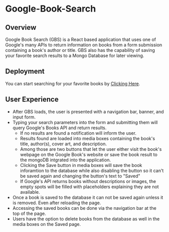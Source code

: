 # Google-Book-Search

## Overview

Google Book Search (GBS) is a React based application that uses one of Google's many APIs to return information on books from a form submission containing a book's author or title. GBS also has the capability of saving your favorite search results to a Mongo Database for later viewing.

## Deployment

You can start searching for your favorite books by [Clicking Here](https://kamberos-gbook-search.herokuapp.com/).

## User Experience

 - After GBS loads, the user is presented with a navigation bar, banner, and input form. 
  - Typing your search parameters into the form and submitting them will query Google's Books API and return results. 
    - If no results are found a notification will inform the user. 
    - Results found are loaded into media boxes containing the book's title, author(s), cover art, and description. 
    - Among those are two buttons that let the user either visit the book's webpage on the Google Book's website or save the book result to the mongoDB intgrated into the application.
    - Clicking the Save button in media boxes will save the book inforamtion to the database while also disabling the button so it can't be saved again and changing the button's text to "Saved"
     - If Google's API returns books without descriptions or images, the empty spots will be filled with placeholders explaining they are not available.
 - Once a book is saved to the database it can not be saved again unless it is removed. Even after reloading the page.
 - Accessing the saved books can be done via the navigation bar at the top of the page.
 - Users have the option to delete books from the database as well in the media boxes on the Saved page.
